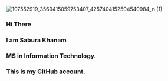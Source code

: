 ![107552919_3569415059753407_4257404152504540984_n (1)](https://github.com/mafu181/Color-Sensor/assets/141345493/be5ffeea-b81c-4249-b816-e5d5b2245066)
### Hi There
### I am Sabura Khanam
### MS in Information Technology.
### This is my GitHub account.


